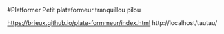 #Platformer
Petit plateformeur tranquillou pilou

https://brieux.github.io/plate-formmeur/index.html
http://localhost/tautau/
